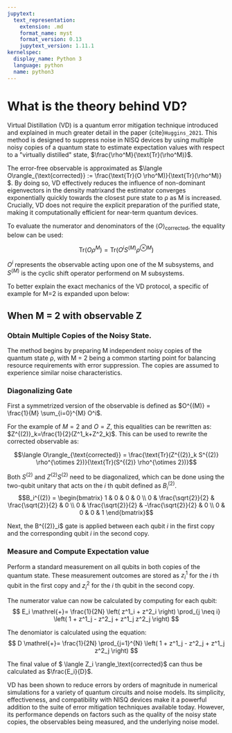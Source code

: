 ```yaml
---
jupytext:
  text_representation:
    extension: .md
    format_name: myst
    format_version: 0.13
    jupytext_version: 1.11.1
kernelspec:
  display_name: Python 3
  language: python
  name: python3
---
```


# What is the theory behind VD?

Virtual Distillation (VD) is a quantum error mitigation technique introduced and explained in much greater detail in the paper {cite}`Huggins_2021`. This method is designed to suppress noise in NISQ devices by using multiple noisy copies of a quantum state to estimate expectation values with respect to a "virtually distilled" state, $\frac{\rho^M}{\text{Tr}(\rho^M)}$.

The error-free observable is approximated as $\langle O\rangle_{\text{corrected}} := \frac{\text{Tr}(O \rho^M)}{\text{Tr}(\rho^M)} $. By doing so, VD effectively reduces the influence of non-dominant eigenvectors in the density matrixand the estimator converges exponentially quickly towards the closest pure state to ρ as M is increased. Crucially, VD does not require the explicit preparation of the purified state, making it computationally efficient for near-term quantum devices.

To evaluate the numerator and denominators of the $\langle O\rangle_{\text{corrected}}$, the equality below can be used:

$$\text{Tr}(O \rho^M) = \text{Tr}(O^i S^{(M)} \rho^{\otimes M})$$

$O^i$ represents the observable acting upon one of the M subsystems, and $S^{(M)}$ is the cyclic shift operator performend on M subsystems.

To better explain the exact mechanics of the VD protocol, a specific of example for M=2 is expanded upon below:

## When M = 2 with observable Z

### Obtain Multiple Copies of the Noisy State. 
The method begins by preparing M independent noisy copies of the quantum state ⍴, with M = 2 being a common starting point for balancing resource requirements with error suppression. The copies are assumed to experience similar noise characteristics.

### Diagonalizing Gate
 First a symmetrized version of the observable is defined as $O^{(M)} = \frac{1}{M} \sum_{i=0}^{M} O^i$. 
 
 For the example of $M=2$ and $O=Z$, this equalities can be rewritten as: $Z^{(2)}_k=\frac{1}{2}(Z^1_k+Z^2_k)$. This can be used to rewrite the corrected observable as:
 
 $$\langle O\rangle_{\text{corrected}} = \frac{\text{Tr}(Z^{(2)}_k S^{(2)} \rho^{\otimes 2})}{\text{Tr}(S^{(2)} \rho^{\otimes 2})}$$

Both $S^{(2)}$ and $Z^{(2)}S^{(2)}$ need to be diagonalized, which can be done using the two-qubit unitary that acts on the $i$ th qubit defined as $B^{(2)}_i$.
$$B_i^{(2)} =
\begin{bmatrix}
1 & 0 & 0 & 0 \\
0 & \frac{\sqrt{2}}{2} & \frac{\sqrt{2}}{2} & 0 \\
0 & \frac{\sqrt{2}}{2} & -\frac{\sqrt{2}}{2} & 0 \\
0 & 0 & 0 & 1
\end{bmatrix}$$

Next, the B^{(2)}_i$ gate is applied between each qubit $i$ in the first copy and the corresponding qubit $i$ in the second copy.


### Measure and Compute Expectation value

Perform a standard measurement on all qubits in both copies of the quantum state. These measurement outcomes are stored as $z^1_i$ for the $i$ th qubit in the first copy and $z^2_i$ for the $i$ th qubit in the second copy.  

The numerator value can now be calculated by computing for each qubit:  
$$
E_i \mathrel{+}= \frac{1}{2N} \left( z^1_i + z^2_i \right) \prod_{j \neq i} \left( 1 + z^1_j - z^2_j + z^1_j z^2_j \right)
$$

The denomiator is calculated using the equation:  
$$
D \mathrel{+}= \frac{1}{2N} \prod_{j=1}^{N} \left( 1 + z^1_j - z^2_j + z^1_j z^2_j \right)
$$

The final value of $ \langle Z_i \rangle_\text{corrected}$ can thus be calculated as $\frac{E_i}{D}$.



VD has been shown to reduce errors by orders of magnitude in numerical simulations for a variety of quantum circuits and noise models. Its simplicity, effectiveness, and compatibility with NISQ devices make it a powerful addition to the suite of error mitigation techniques available today. However, its performance depends on factors such as the quality of the noisy state copies, the observables being measured, and the underlying noise model.